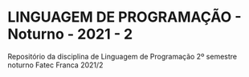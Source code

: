 # LINGUAGEM DE PROGRAMAÇÃO - Noturno - 2021 - 2
Repositório da disciplina de Linguagem de Programação 2º semestre noturno Fatec Franca 2021/2
